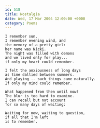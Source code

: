 ```yaml
---
id: 518
title: Nostalgia
date: Wed, 17 Mar 2004 12:00:00 +0000
category: Poems
---
```


    I remember sun.  
    I remember evening wind, and  
    the memory of a pretty girl:  
    her name was Nicki.  
    The night was filled with demons  
    and we lived only for play...  
    if only my heart could remember.

    I felt the anxiousness of long days  
    as time dallied between summers.  
    And playing -- such things came naturally.  
    If only my mind could remember.

    What happened from then until now?  
    The blur is too hard to examine.  
    I can recall but not account  
    for so many days of waiting:

    Waiting for now, waiting to question,  
    if all that I'm left  
    is to remember.


